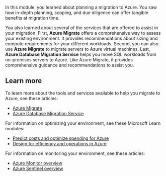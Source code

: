 In this module, you learned about planning a migration to Azure. You saw how in-depth planning, scoping, and due diligence can offer tangible benefits at migration time.

You also learned about several of the services that are offered to assist in your migration. First, **Azure Migrate** offers a comprehensive way to assess your existing environment. It provides recommendations about sizing and compute requirements for your different workloads. Second, you can also use **Azure Migrate** to migrate servers to Azure virtual machines. Last, **Azure Database Migration Service** helps you move SQL workloads from on-premises servers to Azure. Like Azure Migrate, it provides comprehensive guidance and recommendations to assist you.

## Learn more

To learn more about the tools and services available to help you migrate to Azure, see these articles:

- [Azure Migrate](https://docs.microsoft.com/azure/migrate/migrate-overview)
- [Azure Database Migration Service](https://docs.microsoft.com/azure/dms/dms-overview)

For information on optimizing your environment, see these Microsoft Learn modules:

- [Predict costs and optimize spending for Azure](https://docs.microsoft.com/learn/modules/predict-costs-and-optimize-spending/)
- [Design for efficiency and operations in Azure](https://docs.microsoft.com/learn/modules/design-for-efficiency-and-operations-in-azure/)

For information on monitoring your environment, see these articles:

- [Azure Monitor overview](https://docs.microsoft.com/azure/azure-monitor/overview)
- [Azure Sentinel overview](https://docs.microsoft.com/azure/sentinel/overview)
